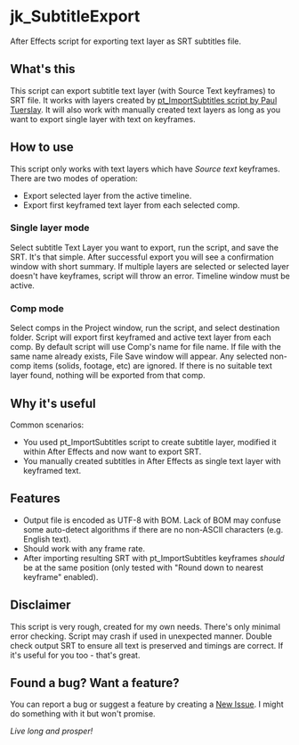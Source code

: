 # jk_SubtitleExport
After Effects script for exporting text layer as SRT subtitles file.

## What's this
This script can export subtitle text layer (with Source Text keyframes) to SRT file.
It works with layers created by [pt_ImportSubtitles script by Paul Tuerslay](https://aescripts.com/pt_importsubtitles/).
It will also work with manually created text layers as long as you want to export single layer with text on keyframes.

## How to use
This script only works with text layers which have _Source text_ keyframes.
There are two modes of operation:
- Export selected layer from the active timeline.
- Export first keyframed text layer from each selected comp.

### Single layer mode
Select subtitle Text Layer you want to export, run the script, and save the SRT.
It's that simple.
After successful export you will see a confirmation window with short summary.
If multiple layers are selected or selected layer doesn't have keyframes, script will throw an error.
Timeline window must be active.

### Comp mode
Select comps in the Project window, run the script, and select destination folder.
Script will export first keyframed and active text layer from each comp.
By default script will use Comp's name for file name. If file with the same name already exists, File Save window will appear.
Any selected non-comp items (solids, footage, etc) are ignored.
If there is no suitable text layer found, nothing will be exported from that comp.

## Why it's useful
Common scenarios:

* You used pt_ImportSubtitles script to create subtitle layer, modified it within After Effects and now want to export SRT.
* You manually created subtitles in After Effects as single text layer with keyframed text.

## Features

* Output file is encoded as UTF-8 with BOM. Lack of BOM may confuse some auto-detect algorithms if there are no non-ASCII characters (e.g. English text).
* Should work with any frame rate.
* After importing resulting SRT with pt_ImportSubtitles keyframes _should_ be at the same position (only tested with "Round down to nearest keyframe" enabled).

## Disclaimer
This script is very rough, created for my own needs. There's only minimal error checking. Script may crash if used in unexpected manner. Double check output SRT to ensure all text is preserved and timings are correct.
If it's useful for you too - that's great.

## Found a bug? Want a feature?
You can report a bug or suggest a feature by creating a [New Issue](https://github.com/Issity/jk_SubtitleExport/issues/new).
I might do something with it but won't promise.

_Live long and prosper!_
